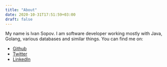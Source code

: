 ```yaml
---
title: "About"
date: 2020-10-31T17:51:59+03:00
draft: false
---
```


My name is Ivan Sopov. I am software developer working mostly with Java, Golang, various databases and similar things. You can find me on:
- [Github](https://github.com/isopov)
- [Twitter](https://twitter.com/i_sopov)
- [LinkedIn](https://www.linkedin.com/in/ivan-sopov-74623b28/)


